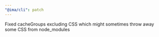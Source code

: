 ```yaml
---
"@ima/cli": patch
---
```


Fixed cacheGroups excluding CSS which might sometimes throw away some CSS from node_modules
